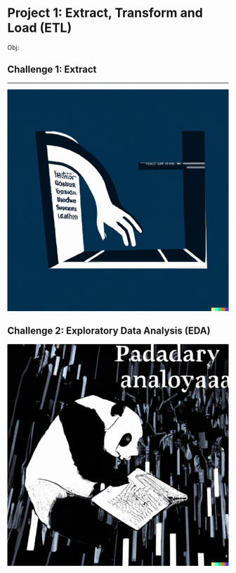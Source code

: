 # Project 1: Extract, Transform and Load (ETL)

Obj:

## Challenge 1: Extract
---
![](images/extract.png)

## Challenge 2: Exploratory Data Analysis (EDA)
![](images/eda.png)
